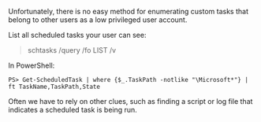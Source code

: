 Unfortunately, there is no easy method for enumerating custom tasks that belong to
other users as a low privileged user account.


List all scheduled tasks your user can see:
> schtasks /query /fo LIST /v


In PowerShell:
```
PS> Get-ScheduledTask | where {$_.TaskPath -notlike "\Microsoft*"} | ft TaskName,TaskPath,State
```


Often we have to rely on other clues, such as finding a script or log file that indicates a scheduled task is being run.